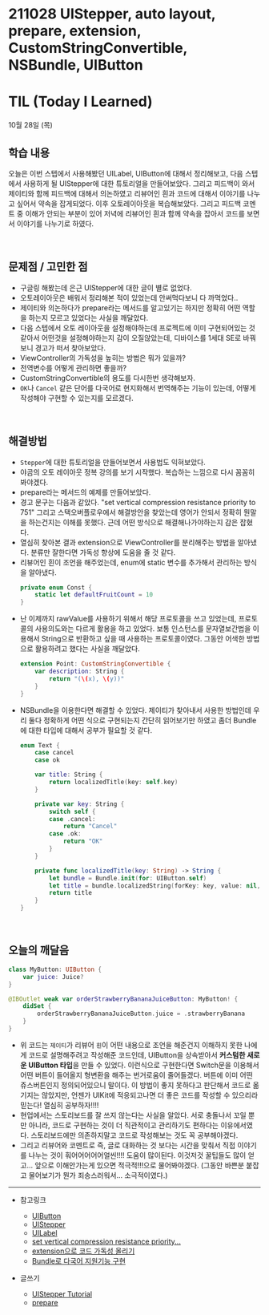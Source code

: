# 211028 UIStepper, auto layout, prepare, extension, CustomStringConvertible, NSBundle, UIButton
# TIL (Today I Learned)

10월 28일 (목)

## 학습 내용
오늘은 이번 스텝에서 사용해봤던 UILabel, UIButton에 대해서 정리해보고, 다음 스텝에서 사용하게 될 UIStepper에 대한 튜토리얼을 만들어보았다. 그리고 피드백이 와서 제이티와 함께 피드백에 대해서 의논하였고 리뷰어인 흰과 코드에 대해서 이야기를 나누고 싶어서 약속을 잡게되었다. 이후 오토레이아웃을 복습해보았다. 그리고 피드백 코멘트 중 이해가 안되는 부분이 있어 저녁에 리뷰어인 흰과 함께 약속을 잡아서 코드를 보면서 이야기를 나누기로 하였다.

&nbsp;

## 문제점 / 고민한 점
- 구글링 해봤는데 은근 UIStepper에 대한 글이 별로 없었다. 
- 오토레이아웃은 배워서 정리해본 적이 있었는데 안써먹다보니 다 까먹었다.. 
- 제이티와 의논하다가 prepare라는 메서드를 알고있기는 하지만 정확히 어떤 역할을 하는지 모르고 있었다는 사실을 깨달았다.
- 다음 스텝에서 오토 레이아웃을 설정해야하는데 프로젝트에 이미 구현되어있는 것 같아서 어떤것을 설정해야하는지 감이 오질않았는데, 디바이스를 1세대 SE로 바꿔보니 경고가 떠서 찾아보았다.
- ViewController의 가독성을 높히는 방법은 뭐가 있을까?
- 전역변수를 어떻게 관리하면 좋을까?
- CustomStringConvertible의 용도를 다시한번 생각해보자.
- `OK`나 `Cancel` 같은 단어를 다국어로 현지화해서 번역해주는 기능이 있는데, 어떻게 작성해야 구현할 수 있는지를 모르겠다.

&nbsp;
## 해결방법
- `Stepper`에 대한 튜토리얼을 만들어보면서 사용법도 익혀보았다.
- 야곰의 오토 레이아웃 정복 강의를 보기 시작했다. 복습하는 느낌으로 다시 꼼꼼히 봐야겠다.
- prepare라는 메서드의 예제를 만들어보았다.
- 경고 문구는 다음과 같았다. "set vertical compression resistance priority to 751" 그리고 스택오버플로우에서 해결방안을 찾았는데 영어가 안되서 정확히 뭔말을 하는건지는 이해를 못했다. 근데 어떤 방식으로 해결해나가야하는지 감은 잡혔다.
- 열심히 찾아본 결과 extension으로 ViewController를 분리해주는 방법을 알아냈다. 분류만 잘한다면 가독성 향상에 도움을 줄 것 같다.
- 리뷰어인 흰이 조언을 해주었는데, enum에 static 변수를 추가해서 관리하는 방식을 알아냈다.
    ```swift
    private enum Const {
        static let defaultFruitCount = 10
    }
    ```
- 난 이제까지 rawValue를 사용하기 위해서 해당 프로토콜을 쓰고 있었는데, 프로토콜의 사용의도와는 다르게 활용을 하고 있었다. 보통 인스턴스를 문자열보간법을 이용해서 String으로 반환하고 싶을 때 사용하는 프로토콜이였다. 그동안 어색한 방법으로 활용하려고 했다는 사실을 깨달았다.
    ```swift
    extension Point: CustomStringConvertible {
        var description: String {
            return "(\(x), \(y))"
        }
    }
    ```
- NSBundle을 이용한다면 해결할 수 있었다. 제이티가 찾아내서 사용한 방법인데 우리 둘다 정확하게 어떤 식으로 구현되는지 간단히 읽어보기만 하였고 좀더 Bundle에 대한 타입에 대해서 공부가 필요할 것 같다. 
    ```swift
    enum Text {
        case cancel
        case ok

        var title: String {
            return localizedTitle(key: self.key)
        }

        private var key: String {
            switch self {
            case .cancel:
                return "Cancel"
            case .ok:
                return "OK"
            }
        }

        private func localizedTitle(key: String) -> String {
            let bundle = Bundle.init(for: UIButton.self)
            let title = bundle.localizedString(forKey: key, value: nil, table: nil)
            return title
        }
    }
    ```

&nbsp;

## 오늘의 깨달음
```swift
class MyButton: UIButton {
    var juice: Juice?
}

@IBOutlet weak var orderStrawberryBananaJuiceButton: MyButton! {
    didSet {
        orderStrawberryBananaJuiceButton.juice = .strawberryBanana
    }
}
```
- 위 코드는 `제이티`가 리뷰어 `흰`이 어떤 내용으로 조언을 해준건지 이해하지 못한 나에게 코드로 설명해주려고 작성해준 코드인데, UIButton을 상속받아서 **커스텀한 새로운 UIButton 타입**을 만들 수 있었다. 이런식으로 구현한다면 Switch문을 이용해서 어떤 버튼이 들어올지 형변환을 해주는 번거로움이 줄어들겠다. 버튼에 이미 어떤 쥬스버튼인지 정의되어있으니 말이다. 이 방법이 좋지 못하다고 판단해서 코드로 옮기지는 않았지만, 언젠가 UIKit에 적응되고나면 더 좋은 코드를 작성할 수 있으리라 믿는다! 열심히 공부하자!!!!
- 현업에서는 스토리보드를 잘 쓰지 않는다는 사실을 알았다. 서로 충돌나서 꼬일 뿐만 아니라, 코드로 구현하는 것이 더 직관적이고 관리하기도 편하다는 이유에서였다. 스토리보드에만 의존하지말고 코드로 작성해보는 것도 꼭 공부해야겠다.
- 그리고 리뷰어와 코멘트로 즉, 글로 대화하는 것 보다는 시간을 맞춰서 직접 이야기를 나누는 것이 훠어어어어어얼씬!!!! 도움이 많이된다. 이것저것 꿀팁들도 많이 얻고... 앞으로 이해안가는게 있으면 적극적!!!으로 물어봐야겠다. (그동안 바쁜분 붙잡고 물어보기가 뭔가 죄송스러워서... 소극적이였다.)

---

- 참고링크
    - [UIButton](https://developer.apple.com/documentation/uikit/uibutton)
    - [UIStepper](https://developer.apple.com/documentation/uikit/uilabel)
    - [UILabel](https://developer.apple.com/documentation/uikit/uibutton)
    - [set vertical compression resistance priority...](https://stackoverflow.com/questions/54919329/set-vertical-compression-resistance-priority-to-749-for-uitableviewcell)
    - [extension으로 코드 가독성 올리기](https://gwangyonglee.tistory.com/38)
    - [Bundle로 다국어 지원기능 구현](https://stackoverflow.com/questions/6909885/how-to-use-uikit-localized-string-in-my-app)

- 글쓰기
    - [UIStepper Tutorial](https://leeari95.tistory.com/58)
    - [prepare](https://leeari95.tistory.com/59)
